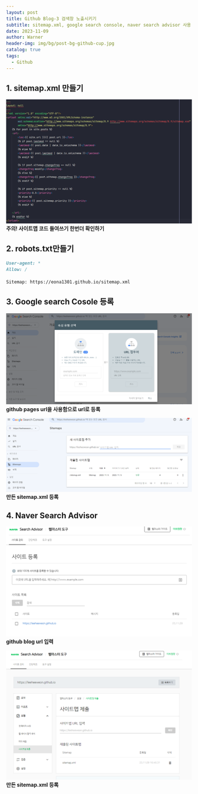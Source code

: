 ```yaml
---
layout: post
title: Github Blog-3 검색창 노출시키기
subtitle: sitemap.xml, google search console, naver search advisor 사용
date: 2023-11-09
author: Warner
header-img: img/bg/post-bg-github-cup.jpg
catalog: true
tags:
  - Github 
---
```


## 1. sitemap.xml 만들기

![sitemap code.png](/img/post/2023/2023-11-09/sitemap-code.png)
**주의! 사이트맵 코드 들여쓰기 한번더 확인하기**

## 2. robots.txt만들기

~~~markdown
User-agent: *
Allow: /

Sitemap: https://eona1301.github.io/sitemap.xml
~~~

## 3. Google search Cosole 등록

![google1.png](/img/post/2023/2023-11-09/google1.png)
**github pages url을 사용함으로 url로 등록**

![google2.png](/img/post/2023/2023-11-09/google2.png)
**만든 sitemap.xml 등록**

## 4. Naver Search Advisor

![naver-search1.png](/img/post/2023/2023-11-09/naver-search1.png)
**github blog url 입력**

![naver-search2.png](/img/post/2023/2023-11-09/naver-search2.png)
**만든 sitemap.xml 등록**